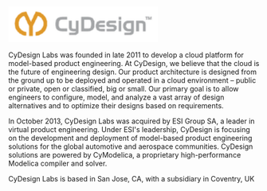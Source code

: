 <p><a href="http://cydesign.com/"><img src="exhibitor_11.png" style="width:300px;height:auto;" /></a></p>
<p>
CyDesign Labs was founded in late 2011 to develop a cloud platform for model-based product engineering.
At CyDesign, we believe that the cloud is the future of engineering design.
Our product architecture is designed from the ground up to be deployed and operated in a cloud environment – public or private, open or classified, big or small.
Our primary goal is to allow engineers to configure, model, and analyze a vast array of design alternatives and to optimize their designs based on requirements.
</p>

<p>
In October 2013, CyDesign Labs was acquired by ESI Group SA, a leader in virtual product engineering.
Under ESI's leadership, CyDesign is focusing on the development and deployment of model-based product engineering solutions for the global automotive and aerospace communities.
CyDesign solutions are powered by CyModelica, a proprietary high-performance Modelica compiler and solver.
</p>

<p>
CyDesign Labs is based in San Jose, CA, with a subsidiary in Coventry, UK
<p>
